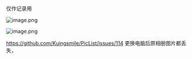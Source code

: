 仅作记录用

![image.png](https://pic.keepjolly.com/halo/blog/2024/07/20240714213732.png?imageMogr2/format/webp)

![image.png](https://pic.keepjolly.com/halo/blog/2024/07/20240714213804.png?imageMogr2/format/webp)

https://github.com/Kuingsmile/PicList/issues/114 更换电脑后原相册图片都丢失，